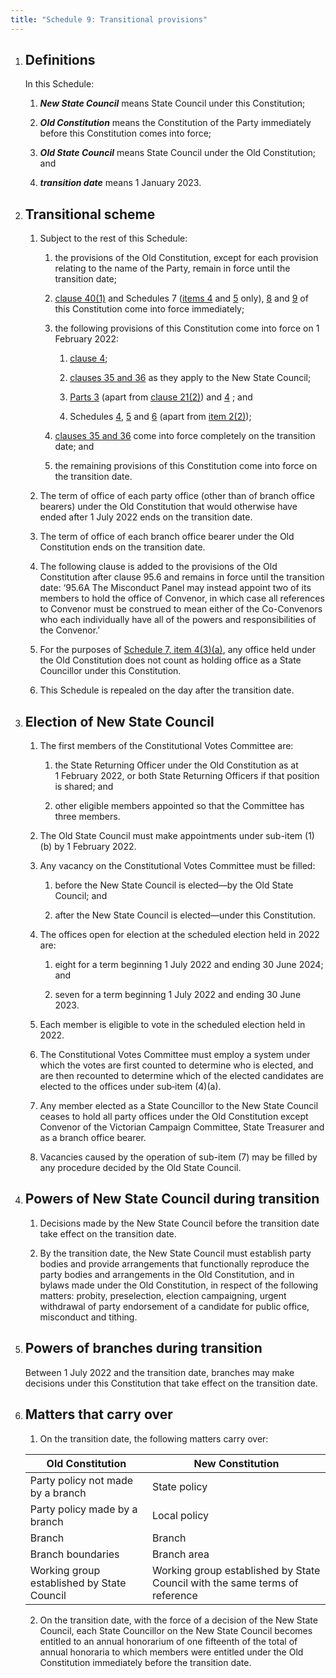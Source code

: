 ```yaml
---
title: "Schedule 9: Transitional provisions"
---
```


1. ## Definitions

    In this Schedule:

    1.  ***New State Council*** means State Council under this Constitution;

    2.  ***Old Constitution*** means the Constitution of the Party
    immediately before this Constitution comes into force;

    3.  ***Old State Council*** means State Council under the Old
    Constitution; and

    4.  ***transition date*** means 1 January 2023.



2. ## Transitional scheme

    1.  Subject to the rest of this Schedule:

        <subclause-letters>

        1.  the provisions of the Old Constitution, except for each
            provision relating to the name of the Party, remain in force
            until the transition date;

        2.  [clause 40(1)](other-matters#40.1) and Schedules 7 ([items 4](schedule-07-eligibility-requirements#4) and [5](schedule-07-eligibility-requirements#5) only), [8](schedule-08-definitions) and [9](schedule-09-transitional-provisions)
            of this Constitution come into force immediately;

        3.  the following provisions of this Constitution come into
            force on 1 February 2022:

            1.  [clause 4](fundamental-matters#4);

            2.  [clauses 35 and 36](documentation#35) as they apply to the New State
                Council;

            3.  [Parts 3](state-council) (apart from [clause 21(2)](#21.2)) and [4](constitutional-votes-committee) ; and

            4.  Schedules [4](schedule-04-powers-state-council-must-not-delegate), [5](schedule-05-state-council-meeting-procedure) and [6](schedule-06-state-council-elections) (apart from [item 2(2)](schedule-06-state-council-elections#2.2));

        4.  [clauses 35 and 36](documentation#35) come into force completely on the
            transition date; and

        5.  the remaining provisions of this Constitution come into
            force on the transition date.

        </subclause-letters>

    2.  The term of office of each party office (other than of branch
        office bearers) under the Old Constitution that would otherwise
        have ended after 1 July 2022 ends on the transition date.

    3.  The term of office of each branch office bearer under the Old
        Constitution ends on the transition date.

    4.  The following clause is added to the provisions of the Old
        Constitution after clause 95.6 and remains in force until the
        transition date: ‘95.6A The Misconduct Panel may instead appoint
        two of its members to hold the office of Convenor, in which case
        all references to Convenor must be construed to mean either of
        the Co-Convenors who each individually have all of the powers
        and responsibilities of the Convenor.’

    5.  For the purposes of [Schedule 7, item 4(3)(a)](schedule-07-eligibility-requirements#4.3.a), any office held
        under the Old Constitution does not count as holding office as a
        State Councillor under this Constitution.

    6.  This Schedule is repealed on the day after the transition date.

3. ## Election of New State Council

    1.  The first members of the Constitutional Votes Committee are:

        <subclause-letters>

        1.  the State Returning Officer under the Old Constitution as at
            1 February 2022, or both State Returning Officers if that
            position is shared; and

        2.  other eligible members appointed so that the Committee has
            three members.

        </subclause-letters>

    2.  The Old State Council must make appointments under
        sub-item (1)(b) by 1 February 2022.

    3.  Any vacancy on the Constitutional Votes Committee must be
        filled:

        <subclause-letters>

        1.  before the New State Council is elected—by the Old State
            Council; and

        2.  after the New State Council is elected—under this
            Constitution.

        </subclause-letters>

    4.  The offices open for election at the scheduled election held in
        2022 are:

        <subclause-letters>

        1.  eight for a term beginning 1 July 2022 and ending 30 June
            2024; and

        2.  seven for a term beginning 1 July 2022 and ending 30
            June 2023.

        </subclause-letters>

    5.  Each member is eligible to vote in the scheduled election held
        in 2022.

    6.  The Constitutional Votes Committee must employ a system under
        which the votes are first counted to determine who is elected,
        and are then recounted to determine which of the elected
        candidates are elected to the offices under sub‑item (4)(a).

    7.  Any member elected as a State Councillor to the New State
        Council ceases to hold all party offices under the Old
        Constitution except Convenor of the Victorian Campaign
        Committee, State Treasurer and as a branch office bearer.

    8.  Vacancies caused by the operation of sub-item (7) may be filled
        by any procedure decided by the Old State Council.

4. ## Powers of New State Council during transition

    1.  Decisions made by the New State Council before the transition
        date take effect on the transition date.

    2.  By the transition date, the New State Council must establish
        party bodies and provide arrangements that functionally
        reproduce the party bodies and arrangements in the Old
        Constitution, and in bylaws made under the Old Constitution, in
        respect of the following matters: probity, preselection,
        election campaigning, urgent withdrawal of party endorsement of
        a candidate for public office, misconduct and tithing.

5. ## Powers of branches during transition

    Between 1 July 2022 and the transition date, branches may make decisions
    under this Constitution that take effect on the transition date.

6. ## Matters that carry over

    1. On the transition date, the following matters carry over:

    <table>
    <colgroup>
    <col style={{width: "50%"}} />
    <col style={{width: "50%"}} />
    </colgroup>
    <thead>
    <tr className="header">
    <th><strong>Old Constitution</strong></th>
    <th><strong>New Constitution</strong></th>
    </tr>
    </thead>
    <tbody>
    <tr className="odd">
    <td>Party policy not made by a branch</td>
    <td>State policy</td>
    </tr>
    <tr className="even">
    <td>Party policy made by a branch</td>
    <td>Local policy</td>
    </tr>
    <tr className="odd">
    <td>Branch</td>
    <td>Branch</td>
    </tr>
    <tr className="even">
    <td>Branch boundaries</td>
    <td>Branch area</td>
    </tr>
    <tr className="odd">
    <td>Working group established by State Council</td>
    <td>Working group established by State Council with the same terms of reference</td>
    </tr>
    </tbody>
    </table>

    2. On the transition date, with the force of a decision of the New
    State Council, each State Councillor on the New State Council
    becomes entitled to an annual honorarium of one fifteenth of the
    total of annual honoraria to which members were entitled under the
    Old Constitution immediately before the transition date.

